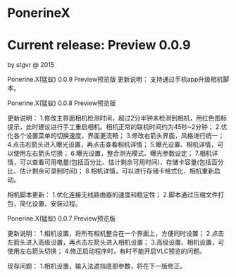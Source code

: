 # PonerineX
# Current release: Preview 0.0.9
by stgvr @ 2015

Ponerine.X(猛蚁) 0.0.9 Preview预览版
更新说明：
支持通过手机app升级相机脚本。

Ponerine.X(猛蚁) 0.0.8 Preview预览版

更新说明：
1.修改主界面相机检测时间，超过2分半钟未检测到相机，用红色图标提示，此时建议进行手工重启相机。相机正常的联机时间约为45秒~2分钟；
2.优化各个设置菜单的切换速度，界面更流畅；
3.修改右箭头界面，风格进行统一；
4.点击右箭头进入曝光设置，再点击查看相机详情；
5.曝光设置、相机详情，可以使用左右箭头切换；
6.曝光设置，整合测光模式、曝光参数设定；
7.相机详情，可以查看可用电量(包括百分比、估计剩余可用时间)，存储卡容量(包括百分比、估计剩余可录制时间)；
8.相机详情，可以进行存储卡格式化、相机重新启动。

相机脚本更新：
1.优化连接无线路由器的速度和稳定性；
2.脚本通过压缩文件打包，简化设置、安装过程。

Ponerine.X(猛蚁) 0.0.7 Preview预览版

更新说明：
1.相机设置，将所有相机整合在一个界面上，方便同时设置；
2.点击左箭头进入高级设置，再点击左箭头进入相机设置；
3.高级设置、相机设置，可使用左右箭头切换；
4.修正启动程序时，有时不能开启VLC预览的问题。

现存问题：
1.相机设置，输入法遮挡底部参数，将在下一版修正。